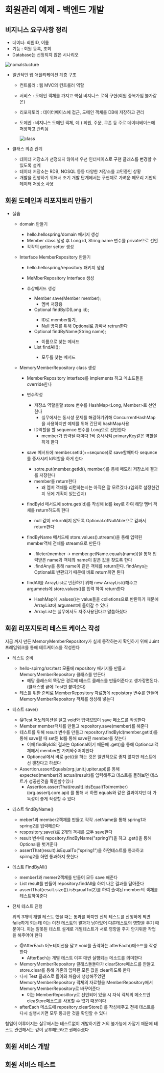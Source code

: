 # 회원관리 예제 - 백엔드 개발



## 비지니스 요구사항 정리

- 데이터: 회원ID, 이름
- 기능 : 회원 등록, 조회
- Database는 선정되지 않은 시나리오

![nomalstucture](C:\Users\foevn\Documents\dev\devlog\Images\nomalstucture.png)

- 일반적인 웹 애플리케이션 계층 구조

  - 컨트롤러 : 웹 MVC의 컨트롤러 역할

  - 서비스 : 도메인 객체를 가지고 핵심 비지니스 로직 구현(회원 중복가입 불가같은)

  - 리포지토리 : 데이터베이스에 접근, 도메인 객체를 DB에 저장하고 관리  

  - 도메인 : 비지니스 도메인 객체, 예 ) 회원, 주문, 쿠폰 등  주로 데이터베이스에 저장하고 관리됨

    ![class](C:\Users\foevn\Documents\dev\devlog\Images\class.png)

- 클래스 의존 관계
  - 데이터 저장소가 선정되지 않아서 우선 인터페이스로 구현 클래스를 변경할 수 있도록 설계
  - 데이터 저장소는 RDB, NOSQL 등등 다양한 저장소를 고민중인 상황
  - 개발을 진행하기 위해서 초기 개발 단계에서는 구현체로 가벼운 메모리 기반의 데이터 저장소 사용



## 회원 도메인과 리포지토리 만들기

- 실습
  - domain 만들기

    - hello.hellospring/domain 패키지 생성
    - Member class 생성 후 Long id, String name 변수를 private으로 선언
    - 각각의 getter setter 생성

  - Interface MemberRepository 만들기

    - hello.hellospring/repository 패키지 생성

    - MeMberRepository Interface 생성

    - 추상메서드 생성

      - Member save(Member member); 
        - 멤버 저장용
      - Optional<Member> findByID(Long id);
        - ID로 member찾기, 
        - Null 방지를 위해 Optional로 감싸서 retrun한다
      - Optional<Member> findByName(String name);
        - 이름으로 찾는 메서드
      - List<Member> findAll();
        - 모두를 찾는 메서드

  - MemoryMemberRepository  class 생성

    - MemberRepository interface를 implements 하고 메소드들을 override한다

    - 변수작성

      - 저장소 역할을할 store 변수를 HashMap<Long, Member>로 선언한다
        - 실무에서는 동시성 문제를 해결하기위해 ConcurrentHashMap을 사용하지만 예제를 위해 간단히 hashMap사용
      - ID역할을 할 sequence 변수를 Long으로 선언한다
        - member가 입력될 때마다 1씩 증사시켜 primaryKey같은 역할을 하게 한다

    - save 메서드에 member.setId(++sequnce)로 save할때마다 sequnce를 증사시켜 Id역할을 하게 한다

      - sotre.put(member.getId(), member)를 통해 메모리 저장소에 결과를 저장한다
      - member를 return한다
        - 왜 멤버 객체를 리턴하는지는 아직은 잘 모르겠다.(임의로 설정한건지 뒤에 계획이 있는건지)

    - findById 메서드에 sotre.get(id)를 작성해 id를 key로 하여 해당 멤버 객체를 return하도록 한다

      - null 값이 return되지 않도록 Optional.ofNullAble으로 감싸서 return한다

    - findByName 메서드에 store.values().stream()을 통해 입력된 member객체 전체를 stream으로 만든다

      - .fileter(member -> member.getName.equals(name))을 통해 입력받은 name과 객체의 name이 같은 값을 찾도록 한다
      - .findAny를 통해 name이 같은 객체를 return한다. findAnys는 Optional로 반환되기 때문에 바로 return하면 된다

    - findAll를 ArrayList로 반환하기 위해 new ArrayList()해주고 argumnets에 store.values()를 입력 하여 return한다

      - HashMap에 .values()는 value들을 colletions으로 반환하기 때문에 ArrayList에  argument에 들어갈 수 있다
      - ArrayList는 실무에서도 자주사용된다고 말씀하셨다

      

  

## 회원 리포지토리 테스트 케이스 작성

지금 까지 만든 MemoryMemberRepository가 실제 동작하는지 확인하기 위해 Juint 프레임워크를 통해 테트케이스를 작성한다

- 테스트 준비

  - hello-spirng/src/test 모듈에 repository 패키지를 만들고 MemoryMemberRepository 클래스를 만든다
    - 해당 클래스의 똑같은 경로에 테스트 클래스를 만들어준다고 생가갛면된다.(클래스명 끝에 Test만 붙여준다)
  - 테스틀 위한 준비로 MemberRepository 자료형에 repoistory 변수를 만들어 MemoryMemberRepository 객체를 생성해 넣는다

- 테스트 save()

  - @Test 어노테이션을 달고 void와 입력값없이 save 메소드를 작성한다
  - Member member객체를 만들고  repository.save(member)를 해준다
  - 테스트를 위해 result 변수를 만들고 repository.findById(member.getId)를 통해 save될 때 set된 Id를 통해 save된 member를 찾는다
    - 이때 findById의 결과는 Optional이기 때문에 .get()을 통해 Optioncal객체에서 member만 가져와주어야한다
    - Optioncal에서 바로 get()을 하는 것은 일반적으로 좋지 않지만 테스트에선 괜찬다고 하셨다
  - Assertion.assertEquals(org.junit.jupiter.api)를 통해 expected(member)와 actual(result)를 입력해주고 테스트를 돌려보면 테스트가 성공한것을 확인할수있다
    - Assertion.assertThat(reuslt).idsEqualtTo(member) (org.assertj.core.api) 를 통해 서 하면 equals와 같은 결과이지만 더 가독성이 좋게 작성할 수 있다

- 테스트 findByName() 

  - meber1과 member2객체를 만들고 각각 .setName을 통해 spring1과 spring2를 입력해준다
  - respository.save()로 2개의 객체를 모두 save한다
  - result 변수에 repository.findByName("spring1")을 하고 .get()을 통해 Optional을 벗겨준다
  - assertThat(result).isEqualTo("spring1")을 하면테스트를 통과하고 spirng2를 하면 통과하지 못한다

- 테스트 FindByAll()

  - member1과 memer2객체를 만들어 모두 save 해준다
  - List<Member>  result를 만들어 repository.findAll을 하여  나온 결과를 담아준다
  - assertThat(result.size()).isEqaualTo(2)를 하여 출력된 member의 객체를 테스트하여준다

- 전체 테스트 진행

  위의 3개의 개별 테스트 했을 때는 통과를 하지만 전체 테스트를 진행하게 되면 faile하게 되는데 이는 이전 테스트의 결과가 남아있어 다른테스트의 영향을 주기 때문이다. 이는 잘못된 테스트 설계로 개별테스트가 서로 영향을 주지 안기위한 작업을 해주어야 한다

  - @AfterEach 어노테이션을 달고 void를 출력하는 afterEach()메소드를 작성한다
    - AfterEach는 개별 테스트 이후 매번 실행되는 메소드를 의미한다
  - MemoryMemberRepository  클래스돌돌아가 clearStore메소드를 만들고 store.clear를 통해 기존의 입력된 모든 값을 clear하도록 한다
  - 다시 Test 클래스로 돌아와 처음에 생성해주었던 MemoryMemberRepository 객체의 자료형을 MemberRepository에서 MemoryMemberRepository로 바꾸어준다
    - 이는 MemberReposittory로 선언되어 있을 시 자식 객체의 메소드인 cleaStore메소드를 사용할 수 없기 때문이다
  - afterEach 메소드에 repository.clearStore() 를 작성해주고 전체 테스트를 다시 실행시키면 모두 통과한 것을 확인할 수 있다

 협업이 이루어지는 실무에서는 테스트없이 개발하기란 거의 불가능에 가깝기 때문에 테스트 관련해서는 깊이 공부해보라고 권해주셨다





## 회원 서비스 개발





## 회원 서비스 테스트



